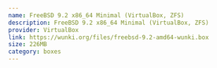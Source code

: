```yaml
---
name: FreeBSD 9.2 x86_64 Minimal (VirtualBox, ZFS)
description: FreeBSD 9.2 x86_64 Minimal (VirtualBox, ZFS)
provider: VirtualBox
link: https://wunki.org/files/freebsd-9.2-amd64-wunki.box
size: 226MB
category: boxes
---
```

